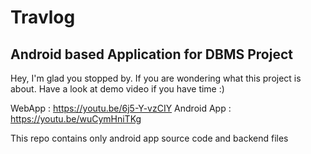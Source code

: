 # Travlog
## Android based Application for DBMS Project

Hey, I'm glad you stopped by. If you are wondering what this project is about. Have a look at demo video if you have time :) 

WebApp : https://youtu.be/6j5-Y-vzCIY
Android App : https://youtu.be/wuCymHniTKg

This repo contains only android app source code and backend files 

